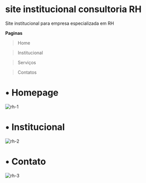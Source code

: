 # site institucional consultoria RH

Site institucional para empresa especializada em RH

**Paginas**

> Home

> Institucional

> Serviços

> Contatos

# **• Homepage**

![rh-1](https://user-images.githubusercontent.com/40843169/66369061-2c943f00-e971-11e9-9b90-15c4a89614bd.png)

# **• Institucional**

![rh-2](https://user-images.githubusercontent.com/40843169/66369062-2c943f00-e971-11e9-8563-77ab21496684.png)

# **• Contato**

![rh-3](https://user-images.githubusercontent.com/40843169/66369063-2c943f00-e971-11e9-91af-8413ad505538.png)
